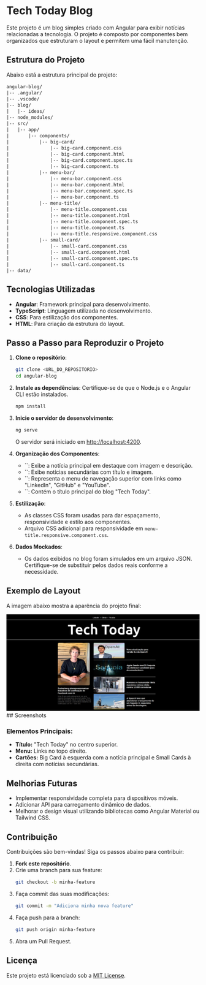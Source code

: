 # Tech Today Blog

Este projeto é um blog simples criado com Angular para exibir notícias relacionadas a tecnologia. O projeto é composto por componentes bem organizados que estruturam o layout e permitem uma fácil manutenção.

## Estrutura do Projeto

Abaixo está a estrutura principal do projeto:

```
angular-blog/
|-- .angular/
|-- .vscode/
|-- blog/
|   |-- ideas/
|-- node_modules/
|-- src/
|   |-- app/
|       |-- components/
|           |-- big-card/
|               |-- big-card.component.css
|               |-- big-card.component.html
|               |-- big-card.component.spec.ts
|               |-- big-card.component.ts
|           |-- menu-bar/
|               |-- menu-bar.component.css
|               |-- menu-bar.component.html
|               |-- menu-bar.component.spec.ts
|               |-- menu-bar.component.ts
|           |-- menu-title/
|               |-- menu-title.component.css
|               |-- menu-title.component.html
|               |-- menu-title.component.spec.ts
|               |-- menu-title.component.ts
|               |-- menu-title.responsive.component.css
|           |-- small-card/
|               |-- small-card.component.css
|               |-- small-card.component.html
|               |-- small-card.component.spec.ts
|               |-- small-card.component.ts
|-- data/
```

## Tecnologias Utilizadas

- **Angular**: Framework principal para desenvolvimento.
- **TypeScript**: Linguagem utilizada no desenvolvimento.
- **CSS**: Para estilização dos componentes.
- **HTML**: Para criação da estrutura do layout.

## Passo a Passo para Reproduzir o Projeto

1. **Clone o repositório**:

   ```bash
   git clone <URL_DO_REPOSITORIO>
   cd angular-blog
   ```

2. **Instale as dependências**: Certifique-se de que o Node.js e o Angular CLI estão instalados.

   ```bash
   npm install
   ```

3. **Inicie o servidor de desenvolvimento**:

   ```bash
   ng serve
   ```

   O servidor será iniciado em [http://localhost:4200](http://localhost:4200).

4. **Organização dos Componentes**:

   - ``: Exibe a notícia principal em destaque com imagem e descrição.
   - ``: Exibe notícias secundárias com título e imagem.
   - ``: Representa o menu de navegação superior com links como "LinkedIn", "GitHub" e "YouTube".
   - ``: Contém o título principal do blog "Tech Today".

5. **Estilização**:

   - As classes CSS foram usadas para dar espaçamento, responsividade e estilo aos componentes.
   - Arquivo CSS adicional para responsividade em `menu-title.responsive.component.css`.

6. **Dados Mockados**:

   - Os dados exibidos no blog foram simulados em um arquivo JSON. Certifique-se de substituir pelos dados reais conforme a necessidade.

## Exemplo de Layout

A imagem abaixo mostra a aparência do projeto final:

![Tech Today Blog](https://github.com/ItaloRochaj/angular-blog/blob/main/Captura%20de%20tela%20de%202025-01-22%2014-19-14.png) ## Screenshots

### Elementos Principais:

- **Título:** "Tech Today" no centro superior.
- **Menu:** Links no topo direito.
- **Cartões:** Big Card à esquerda com a notícia principal e Small Cards à direita com notícias secundárias.

## Melhorias Futuras

- Implementar responsividade completa para dispositivos móveis.
- Adicionar API para carregamento dinâmico de dados.
- Melhorar o design visual utilizando bibliotecas como Angular Material ou Tailwind CSS.

## Contribuição

Contribuições são bem-vindas! Siga os passos abaixo para contribuir:

1. **Fork este repositório**.
2. Crie uma branch para sua feature:
   ```bash
   git checkout -b minha-feature
   ```
3. Faça commit das suas modificações:
   ```bash
   git commit -m "Adiciona minha nova feature"
   ```
4. Faça push para a branch:
   ```bash
   git push origin minha-feature
   ```
5. Abra um Pull Request.

## Licença

Este projeto está licenciado sob a [MIT License](LICENSE).

